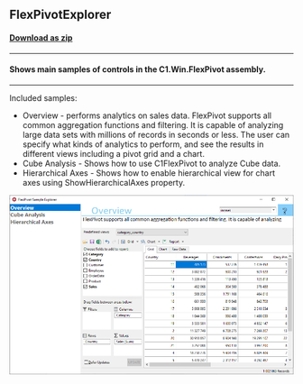 ## FlexPivotExplorer
#### [Download as zip](https://grapecity.github.io/DownGit/#/home?url=https://github.com/GrapeCity/ComponentOne-WinForms-Samples/tree/master/Core\FlexPivot\FlexPivotExplorer)
____
#### Shows main samples of controls in the C1.Win.FlexPivot assembly.
____
Included samples:

* Overview - performs analytics on sales data.
  FlexPivot supports all common aggregation functions and filtering. It is capable of analyzing large data sets with millions of records in seconds or less. 
  The user can specify what kinds of analytics to perform, and see the results in different views including a pivot grid and a chart.
* Cube Analysis - Shows how to use C1FlexPivot to analyze Cube data.
* Hierarchical Axes - Shows how to enable hierarchical view for chart axes using ShowHierarchicalAxes property.

![screenshot](screenshot.PNG)